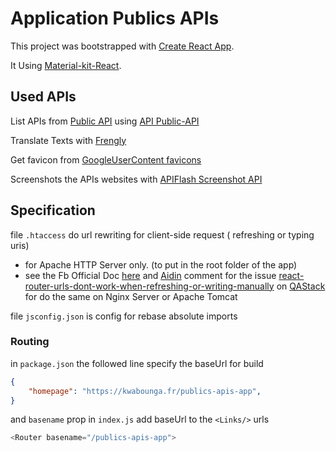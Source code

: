 # Application Publics APIs



This project was bootstrapped with [Create React App](https://github.com/facebook/create-react-app).  

It Using [Material-kit-React](https://github.com/creativetimofficial/material-kit-react).  

## Used APIs

List APIs from [Public API](https://github.com/public-apis/public-apis) using [API Public-API](https://github.com/davemachado/public-api)  

Translate Texts with [Frengly](https://frengly.com/translate)  

Get favicon from [GoogleUserContent favicons](https://s2.googleusercontent.com/s2/favicons)  

Screenshots the APIs websites with [APIFlash Screenshot API](https://apiflash.com/)  

## Specification

file `.htaccess` do url rewriting for client-side request ( refreshing or typing uris)  
- for Apache HTTP Server only. (to put in the root folder of the app)  
- see the Fb Official Doc [ here](https://create-react-app.dev/docs/deployment/#serving-apps-with-client-side-routing) and [Aidin](https://stackoverflow.com/users/6868584/aidin) comment for the issue  [react-router-urls-dont-work-when-refreshing-or-writing-manually](https://qastack.fr/programming/27928372/react-router-urls-dont-work-when-refreshing-or-writing-manually) on [QAStack](https://qastack.fr/) for do the same on Nginx Server or Apache Tomcat

file `jsconfig.json` is config for rebase absolute imports   

### Routing  
in `package.json` the followed line specify the baseUrl for build  
```json
{
    "homepage": "https://kwabounga.fr/publics-apis-app",
}
```


and `basename` prop in `index.js` add baseUrl to the `<Links/>` urls
```js
<Router basename="/publics-apis-app">
```





